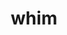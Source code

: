 ---
category: 4-letters
denotation: null
name: whim
reference_link: https://www.etymonline.com/word/whim
root_language: null
root_name: null
title: whim
type: free
word_sums:
- respelling: whim
  sum: 'Whim + '
---